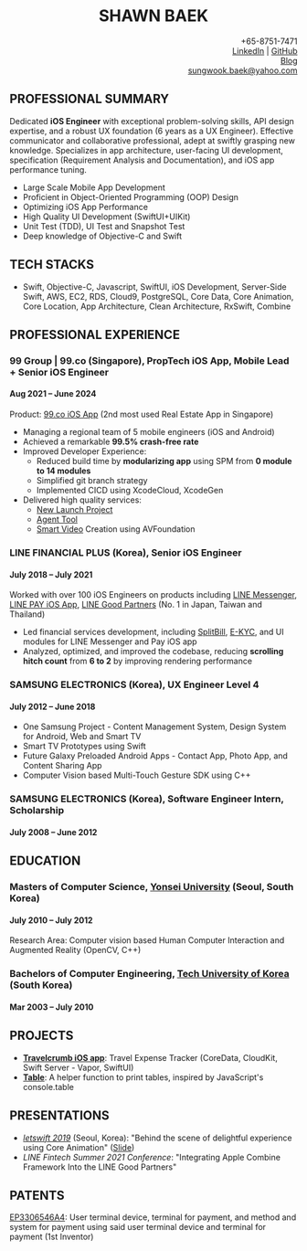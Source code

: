 <h1 align="center">SHAWN BAEK</h1>

<div align="right">

+65-8751-7471<br>
[LinkedIn](https://www.linkedin.com/in/sungwookbaek/) | [GitHub](https://github.com/ShawnBaek)<br>
[Blog](https://shawnbaek.com/category/ios-development/)<br>
sungwook.baek@yahoo.com

</div>

## PROFESSIONAL SUMMARY

Dedicated **iOS Engineer** with exceptional problem-solving skills, API design expertise, and a robust UX foundation (6 years as a UX Engineer). Effective communicator and collaborative professional, adept at swiftly grasping new knowledge. Specializes in app architecture, user-facing UI development, specification (Requirement Analysis and Documentation), and iOS app performance tuning.

- Large Scale Mobile App Development
- Proficient in Object-Oriented Programming (OOP) Design
- Optimizing iOS App Performance
- High Quality UI Development (SwiftUI+UIKit)
- Unit Test (TDD), UI Test and Snapshot Test
- Deep knowledge of Objective-C and Swift

## TECH STACKS
- Swift, Objective-C, Javascript, SwiftUI, iOS Development, Server-Side Swift, AWS, EC2, RDS, Cloud9, PostgreSQL, Core Data, Core Animation, Core Location, App Architecture, Clean Architecture, RxSwift, Combine

## PROFESSIONAL EXPERIENCE

### 99 Group | 99.co (Singapore), PropTech iOS App, Mobile Lead + Senior iOS Engineer
#### Aug 2021 – June 2024

Product: [99.co iOS App](https://apps.apple.com/sg/app/99-co-singapore-property-hdbs/id935675660) (2nd most used Real Estate App in Singapore)

- Managing a regional team of 5 mobile engineers (iOS and Android)
- Achieved a remarkable **99.5% crash-free rate**
- Improved Developer Experience:
  - Reduced build time by **modularizing app** using SPM from **0 module to 14 modules**
  - Simplified git branch strategy
  - Implemented CICD using XcodeCloud, XcodeGen
- Delivered high quality services:
  - [New Launch Project](https://www.99.co/singapore/new-launches)
  - [Agent Tool](https://www.99.co/singapore/property-agent-hub)
  - [Smart Video](https://www.99.co/singapore/property-agent-hub/99-smart-video) Creation using AVFoundation

<div>

### LINE FINANCIAL PLUS (Korea), Senior iOS Engineer
#### July 2018 – July 2021

Worked with over 100 iOS Engineers on products including [LINE Messenger](https://apps.apple.com/us/app/line/id443904275), [LINE PAY iOS App](https://apps.apple.com/jp/app/line-pay/id1449817412?l=en), [LINE Good Partners](https://apps.apple.com/tw/app/line-pay-good-partner/id1581060632?l=en) (No. 1 in Japan, Taiwan and Thailand)

- Led financial services development, including [SplitBill](https://linecorp.com/ja/pr/news/en/2018/2539), [E-KYC](https://clova.line.me/line-ekyc/), and UI modules for LINE Messenger and Pay iOS app
- Analyzed, optimized, and improved the codebase, reducing **scrolling hitch count** from **6 to 2** by improving rendering performance

### SAMSUNG ELECTRONICS (Korea), UX Engineer Level 4
#### July 2012 – June 2018

- One Samsung Project - Content Management System, Design System for Android, Web and Smart TV
- Smart TV Prototypes using Swift
- Future Galaxy Preloaded Android Apps - Contact App, Photo App, and Content Sharing App
- Computer Vision based Multi-Touch Gesture SDK using C++

### SAMSUNG ELECTRONICS (Korea), Software Engineer Intern, Scholarship
#### July 2008 – June 2012

## EDUCATION

### Masters of Computer Science, [Yonsei University](https://www.yonsei.ac.kr/en_sc/) (Seoul, South Korea)
#### July 2010 – July 2012

Research Area: Computer vision based Human Computer Interaction and Augmented Reality (OpenCV, C++)

### Bachelors of Computer Engineering, [Tech University of Korea](https://www.tukorea.ac.kr) (South Korea)
#### Mar 2003 – July 2010

## PROJECTS

- [**Travelcrumb iOS app**](https://apps.apple.com/us/app/travelcrumb/id1330194842): Travel Expense Tracker (CoreData, CloudKit, Swift Server - Vapor, SwiftUI)
- [**Table**](https://github.com/ShawnBaek/Table): A helper function to print tables, inspired by JavaScript's console.table

## PRESENTATIONS

- [*letswift 2019*](http://letswift.kr/2019/) (Seoul, Korea): "Behind the scene of delightful experience using Core Animation" ([Slide](https://www.slideshare.net/ssuserfc47fa/behind-scene-of-delightful-experience-letswift-2019))
- *LINE Fintech Summer 2021 Conference*: "Integrating Apple Combine Framework Into the LINE Good Partners"

## PATENTS

[EP3306546A4](https://patents.google.com/patent/EP3306546A4/en): User terminal device, terminal for payment, and method and system for payment using said user terminal device and terminal for payment (1st Inventor)
